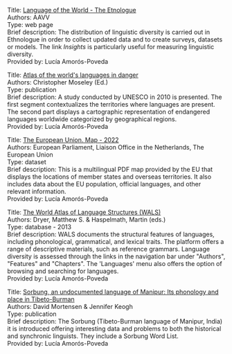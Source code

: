 Title: [Language of the World - The Etnologue](https://www.ethnologue.com/) <br>
Authors: AAVV <br>
Type: web page <br>
Brief description: The distribution of linguistic diversity is carried out in Ethnologue in order to collect updated data and to create surveys, datasets or models. The link *Insights* is particularly useful for measuring linguistic diversity. <br>
Provided by: Lucía Amorós-Poveda

Title: [Atlas of the world's languages in danger](https://unesdoc.unesco.org/ark:/48223/pf0000187026) <br>
Authors: Christopher Moseley (Ed.) <br>
Type: publication <br>
Brief description: A study conducted by UNESCO in 2010 is presented. The first segment contextualizes the territories where languages are present. The second part displays a cartographic representation of endangered languages worldwide categorized by geographical regions. <br>
Provided by: Lucía Amorós-Poveda

Title: [The European Union. Map - 2022](https://data.europa.eu/doi/10.2861/271656) <br>
Authors: European Parliament, Liaison Office in the Netherlands, The European Union <br>
Type: dataset <br>
Brief description: This is a multilingual PDF map provided by the EU that displays the locations of member states and overseas territories. It also includes data about the EU population, official languages, and other relevant information. <br>
Provided by: Lucía Amorós-Poveda

Title: [The World Atlas of Language Structures (WALS)](https://data.europa.eu/doi/10.2861/271656) <br>
Authors: Dryer, Matthew S. & Haspelmath, Martin (eds.) <br>
Type: database - 2013 <br>
Brief description: WALS documents the structural features of languages, including phonological, grammatical, and lexical traits. The platform offers a range of descriptive materials, such as reference grammars. Language diversity is assessed through the links in the navigation bar under "Authors", "Features" and "Chapters".  The 'Languages' menu also offers the option of browsing and searching for languages. <br>
Provided by: Lucía Amorós-Poveda

Title: [Sorbung, an undocumented language of Manipur: Its phonology and place in Tibeto-Burman ](https://www.cs.cmu.edu/~dmortens//assets/pdf/mortensen2011sorbung.pdf) <br>
Authors: David Mortensen & Jennifer Keogh  <br>
Type: publication <br>
Brief description: The Sorbung (Tibeto-Burman language of Manipur, India) it is introduced offering interesting data and problems to both the historical and synchronic linguists. They include a Sorbung Word List. <br>
Provided by: Lucía Amorós-Poveda


